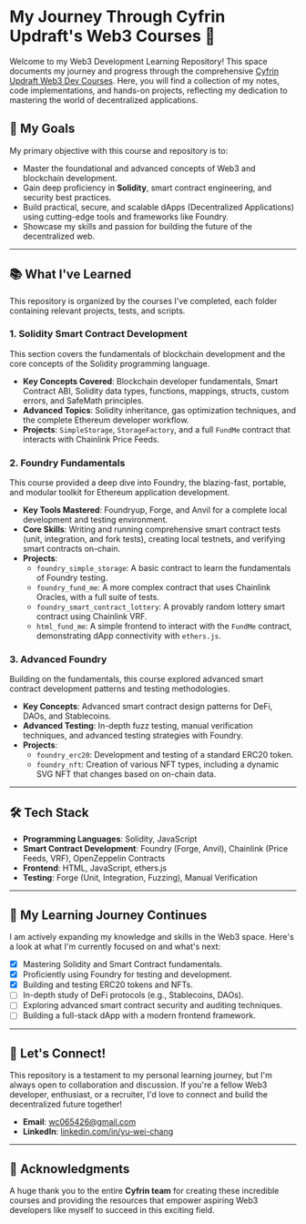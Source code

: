 # My Journey Through Cyfrin Updraft's Web3 Courses 🚀

Welcome to my Web3 Development Learning Repository! This space documents my journey and progress through the comprehensive [Cyfrin Updraft Web3 Dev Courses](https://cyfrin.io/). Here, you will find a collection of my notes, code implementations, and hands-on projects, reflecting my dedication to mastering the world of decentralized applications.

## 🎯 My Goals

My primary objective with this course and repository is to:

-   Master the foundational and advanced concepts of Web3 and blockchain development.
-   Gain deep proficiency in **Solidity**, smart contract engineering, and security best practices.
-   Build practical, secure, and scalable dApps (Decentralized Applications) using cutting-edge tools and frameworks like Foundry.
-   Showcase my skills and passion for building the future of the decentralized web.

---

## 📚 What I've Learned

This repository is organized by the courses I've completed, each folder containing relevant projects, tests, and scripts.

### 1. Solidity Smart Contract Development

This section covers the fundamentals of blockchain development and the core concepts of the Solidity programming language.

-   **Key Concepts Covered**: Blockchain developer fundamentals, Smart Contract ABI, Solidity data types, functions, mappings, structs, custom errors, and SafeMath principles.
-   **Advanced Topics**: Solidity inheritance, gas optimization techniques, and the complete Ethereum developer workflow.
-   **Projects**: `SimpleStorage`, `StorageFactory`, and a full `FundMe` contract that interacts with Chainlink Price Feeds.

### 2. Foundry Fundamentals

This course provided a deep dive into Foundry, the blazing-fast, portable, and modular toolkit for Ethereum application development.

-   **Key Tools Mastered**: Foundryup, Forge, and Anvil for a complete local development and testing environment.
-   **Core Skills**: Writing and running comprehensive smart contract tests (unit, integration, and fork tests), creating local testnets, and verifying smart contracts on-chain.
-   **Projects**:
    -   `foundry_simple_storage`: A basic contract to learn the fundamentals of Foundry testing.
    -   `foundry_fund_me`: A more complex contract that uses Chainlink Oracles, with a full suite of tests.
    -   `foundry_smart_contract_lottery`: A provably random lottery smart contract using Chainlink VRF.
    -   `html_fund_me`: A simple frontend to interact with the `FundMe` contract, demonstrating dApp connectivity with `ethers.js`.

### 3. Advanced Foundry

Building on the fundamentals, this course explored advanced smart contract development patterns and testing methodologies.

-   **Key Concepts**: Advanced smart contract design patterns for DeFi, DAOs, and Stablecoins.
-   **Advanced Testing**: In-depth fuzz testing, manual verification techniques, and advanced testing strategies with Foundry.
-   **Projects**:
    -   `foundry_erc20`: Development and testing of a standard ERC20 token.
    -   `foundry_nft`: Creation of various NFT types, including a dynamic SVG NFT that changes based on on-chain data.

---

## 🛠️ Tech Stack

-   **Programming Languages**: Solidity, JavaScript
-   **Smart Contract Development**: Foundry (Forge, Anvil), Chainlink (Price Feeds, VRF), OpenZeppelin Contracts
-   **Frontend**: HTML, JavaScript, ethers.js
-   **Testing**: Forge (Unit, Integration, Fuzzing), Manual Verification

---

## 🚧 My Learning Journey Continues

I am actively expanding my knowledge and skills in the Web3 space. Here's a look at what I'm currently focused on and what's next:

-   [x] Mastering Solidity and Smart Contract fundamentals.
-   [x] Proficiently using Foundry for testing and development.
-   [x] Building and testing ERC20 tokens and NFTs.
-   [ ] In-depth study of DeFi protocols (e.g., Stablecoins, DAOs).
-   [ ] Exploring advanced smart contract security and auditing techniques.
-   [ ] Building a full-stack dApp with a modern frontend framework.

---

## 🤝 Let's Connect!

This repository is a testament to my personal learning journey, but I'm always open to collaboration and discussion. If you're a fellow Web3 developer, enthusiast, or a recruiter, I'd love to connect and build the decentralized future together!

-   **Email**: [wc065426@gmail.com](mailto:wc065426@gmail.com)
-   **LinkedIn**: [linkedin.com/in/yu-wei-chang](http://www.linkedin.com/in/yu-wei-chang-6714a91a4)

---

## 🌟 Acknowledgments

A huge thank you to the entire **Cyfrin team** for creating these incredible courses and providing the resources that empower aspiring Web3 developers like myself to succeed in this exciting field.
